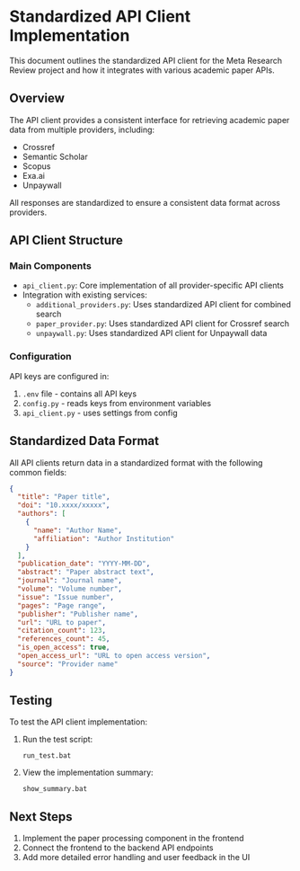 # Standardized API Client Implementation

This document outlines the standardized API client for the Meta Research Review project and how it integrates with various academic paper APIs.

## Overview

The API client provides a consistent interface for retrieving academic paper data from multiple providers, including:

- Crossref
- Semantic Scholar
- Scopus
- Exa.ai
- Unpaywall

All responses are standardized to ensure a consistent data format across providers.

## API Client Structure

### Main Components

- `api_client.py`: Core implementation of all provider-specific API clients
- Integration with existing services:
  - `additional_providers.py`: Uses standardized API client for combined search
  - `paper_provider.py`: Uses standardized API client for Crossref search
  - `unpaywall.py`: Uses standardized API client for Unpaywall data

### Configuration

API keys are configured in:
1. `.env` file - contains all API keys
2. `config.py` - reads keys from environment variables
3. `api_client.py` - uses settings from config

## Standardized Data Format

All API clients return data in a standardized format with the following common fields:

```json
{
  "title": "Paper title",
  "doi": "10.xxxx/xxxxx",
  "authors": [
    {
      "name": "Author Name",
      "affiliation": "Author Institution"
    }
  ],
  "publication_date": "YYYY-MM-DD",
  "abstract": "Paper abstract text",
  "journal": "Journal name",
  "volume": "Volume number",
  "issue": "Issue number",
  "pages": "Page range",
  "publisher": "Publisher name",
  "url": "URL to paper",
  "citation_count": 123,
  "references_count": 45,
  "is_open_access": true,
  "open_access_url": "URL to open access version",
  "source": "Provider name"
}
```

## Testing

To test the API client implementation:

1. Run the test script:
   ```
   run_test.bat
   ```

2. View the implementation summary:
   ```
   show_summary.bat
   ```

## Next Steps

1. Implement the paper processing component in the frontend
2. Connect the frontend to the backend API endpoints
3. Add more detailed error handling and user feedback in the UI
